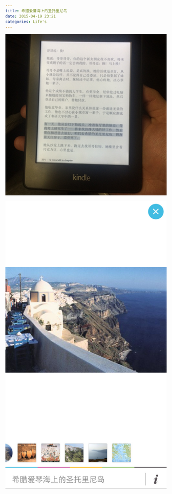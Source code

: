 ```yaml
---
title: 希腊爱情海上的圣托里尼岛
date: 2015-04-19 23:21
categories: Life's
---
```


![6139411112794580032](/image/6139411112794580032.jpg)


![6139411185809024073](/image/6139411185809024073.jpg)

